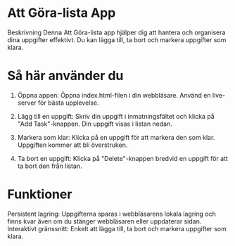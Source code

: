 # Att Göra-lista App
Beskrivning
Denna Att Göra-lista app hjälper dig att hantera och organisera dina uppgifter effektivt. Du kan lägga till, ta bort och markera uppgifter som klara.

# Så här använder du

1. Öppna appen: Öppna index.html-filen i din webbläsare. Använd en live-server för bästa upplevelse.

2. Lägg till en uppgift: Skriv din uppgift i inmatningsfältet och klicka på "Add Task"-knappen. Din uppgift visas i listan nedan.

3. Markera som klar: Klicka på en uppgift för att markera den som klar. Uppgiften kommer att bli överstruken.

4. Ta bort en uppgift: Klicka på "Delete"-knappen bredvid en uppgift för att ta bort den från listan.

# Funktioner
Persistent lagring: Uppgifterna sparas i webbläsarens lokala lagring och finns kvar även om du stänger webbläsaren eller uppdaterar sidan.
Interaktivt gränssnitt: Enkelt att lägga till, ta bort och markera uppgifter som klara.